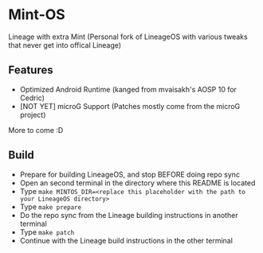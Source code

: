 # Mint-OS
Lineage with extra Mint (Personal fork of LineageOS with various tweaks that never get into offical Lineage)
## Features
- Optimized Android Runtime (kanged from mvaisakh's AOSP 10 for Cedric)
- [NOT YET] microG Support (Patches mostly come from the microG project)

More to come :D
## Build
- Prepare for building LineageOS, and stop BEFORE doing repo sync
- Open an second terminal in the directory where this README is located
- Type `make MINTOS_DIR=<replace this placeholder with the path to your LineageOS directory>`
- Type `make prepare`
- Do the repo sync from the Lineage building instructions in another terminal
- Type `make patch`
- Continue with the Lineage build instructions in the other terminal
